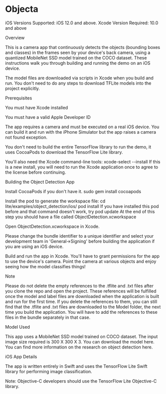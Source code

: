 # Objecta


iOS Versions Supported: iOS 12.0 and above. Xcode Version Required: 10.0 and above

Overview

This is a camera app that continuously detects the objects (bounding boxes and classes) in the frames seen by your device's back camera, using a quantized MobileNet SSD model trained on the COCO dataset. These instructions walk you through building and running the demo on an iOS device.

The model files are downloaded via scripts in Xcode when you build and run. You don't need to do any steps to download TFLite models into the project explicitly.

Prerequisites

You must have Xcode installed

You must have a valid Apple Developer ID

The app requires a camera and must be executed on a real iOS device. You can build it and run with the iPhone Simulator but the app raises a camera not found exception.

You don't need to build the entire TensorFlow library to run the demo, it uses CocoaPods to download the TensorFlow Lite library.

You'll also need the Xcode command-line tools: xcode-select --install If this is a new install, you will need to run the Xcode application once to agree to the license before continuing.

Building the Object Detection App

Install CocoaPods if you don't have it. sudo gem install cocoapods

Install the pod to generate the workspace file: cd lite/examples/object_detection/ios/ pod install If you have installed this pod before and that command doesn't work, try pod update At the end of this step you should have a file called ObjectDetection.xcworkspace

Open ObjectDetection.xcworkspace in Xcode.

Please change the bundle identifier to a unique identifier and select your development team in 'General->Signing' before building the application if you are using an iOS device.

Build and run the app in Xcode. You'll have to grant permissions for the app to use the device's camera. Point the camera at various objects and enjoy seeing how the model classifies things!

Note

Please do not delete the empty references to the .tflite and .txt files after you clone the repo and open the project. These references will be fulfilled once the model and label files are downloaded when the application is built and run for the first time. If you delete the references to them, you can still find that the .tflite and .txt files are downloaded to the Model folder, the next time you build the application. You will have to add the references to these files in the bundle separately in that case.

Model Used

This app uses a MobileNet SSD model trained on COCO dataset. The input image size required is 300 X 300 X 3. You can download the model here. You can find more information on the research on object detection here.

iOS App Details

The app is written entirely in Swift and uses the TensorFlow Lite Swift library for performing image classification.

Note: Objective-C developers should use the TensorFlow Lite Objective-C library.

